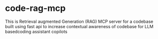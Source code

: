 # code-rag-mcp
This is Retrieval augmented Generation (RAG) MCP server for a codebase built using fast api to increase contextual awareness of codebase for LLM basedcoding assistant copilots
